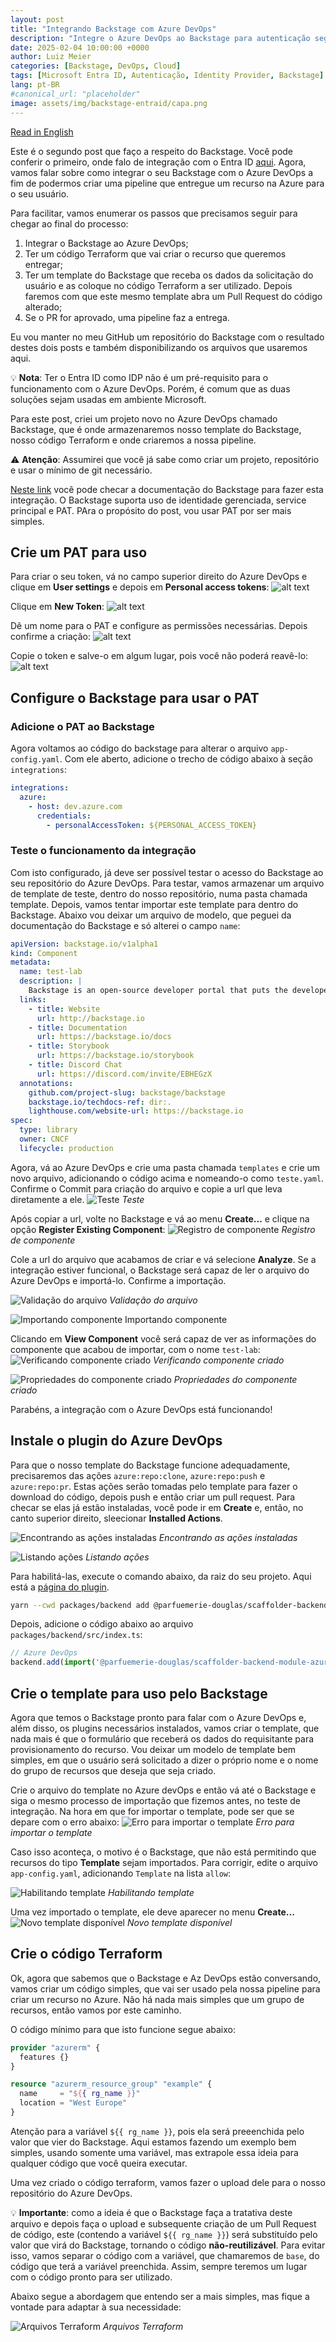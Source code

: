 ```yaml
---
layout: post
title: "Integrando Backstage com Azure DevOps"
description: "Integre o Azure DevOps ao Backstage para autenticação segura. Um guia passo a passo sobre o App Registration, backend e gestão de identidade."
date: 2025-02-04 10:00:00 +0000
author: Luiz Meier
categories: [Backstage, DevOps, Cloud]
tags: [Microsoft Entra ID, Autenticação, Identity Provider, Backstage]
lang: pt-BR
#canonical_url: "placeholder"
image: assets/img/backstage-entraid/capa.png
---
```

 
[Read in English](https://blog.lmeier.net/posts/authentication-backstage-entra-id-en)

Este é o segundo post que faço a respeito do Backstage. Você pode conferir o primeiro, onde falo de integração com o Entra ID [aqui](https://blog.lmeier.net/posts/autenticacao-backstage-entra-id-pt-BR/). Agora, vamos falar sobre como integrar o seu Backstage com o Azure DevOps a fim de podermos criar uma pipeline que entregue um recurso na Azure para o seu usuário.

Para facilitar, vamos enumerar os passos que precisamos seguir para chegar ao final do processo:
1. Integrar o Backstage ao Azure DevOps;
2. Ter um código Terraform que vai criar o recurso que queremos entregar;
3. Ter um template do Backstage que receba os dados da solicitação do usuário e as coloque no código Terraform a ser utilizado. Depois faremos com que este mesmo template abra um Pull Request do código alterado;
4. Se o PR for aprovado, uma pipeline faz a entrega.

Eu vou manter no meu GitHub um repositório do Backstage com o resultado destes dois posts e também disponibilizando os arquivos que usaremos aqui.

💡 **Nota**: Ter o Entra ID como IDP não é um pré-requisito para o funcionamento com o Azure DevOps. Porém, é comum que as duas soluções sejam usadas em ambiente Microsoft.

Para este post, criei um projeto novo no Azure DevOps chamado Backstage, que é onde armazenaremos nosso template do Backstage, nosso código Terraform e onde criaremos a nossa pipeline.

⚠️ **Atenção**: Assumirei que você já sabe como criar um projeto, repositório e usar o mínimo de git necessário.

[Neste link](https://backstage.io/docs/integrations/azure/locations) você pode checar a documentação do Backstage para fazer esta integração. O Backstage suporta uso de identidade gerenciada, service principal e PAT. PAra o propósito do post, vou usar PAT por ser mais simples.


## Crie um PAT para uso

Para criar o seu token, vá no campo superior direito do Azure DevOps e clique em **User settings** e depois em **Personal access tokens**:
![alt text](assets/img/backstage-azure-devops/pat.png)

Clique em **New Token**:
![alt text](assets/img/backstage-azure-devops/new-token.png)

Dê um nome para o PAT e configure as permissões necessárias. Depois confirme a criação:
![alt text](assets/img/backstage-azure-devops/pat-permissions.png)

Copie o token e salve-o em algum lugar, pois você não poderá reavê-lo:
![alt text](assets/img/backstage-azure-devops/pat-raw.png)

## Configure o Backstage para usar o PAT

### Adicione o PAT ao Backstage
Agora voltamos ao código do backstage para alterar o arquivo `app-config.yaml`. Com ele aberto, adicione o trecho de código abaixo à seção `integrations`:

```yaml
integrations:
  azure:
    - host: dev.azure.com
      credentials:
        - personalAccessToken: ${PERSONAL_ACCESS_TOKEN}
```

### Teste o funcionamento da integração
Com isto configurado, já deve ser possível testar o acesso do Backstage ao seu repositório do Azure DevOps. Para testar, vamos armazenar um arquivo de template de teste, dentro do nosso repositório, numa pasta chamada template. Depois, vamos tentar importar este template para dentro do Backstage. Abaixo vou deixar um arquivo de modelo, que peguei da documentação do Backstage e só alterei o campo `name`:

```yaml
apiVersion: backstage.io/v1alpha1
kind: Component
metadata:
  name: test-lab
  description: |
    Backstage is an open-source developer portal that puts the developer experience first.
  links:
    - title: Website
      url: http://backstage.io
    - title: Documentation
      url: https://backstage.io/docs
    - title: Storybook
      url: https://backstage.io/storybook
    - title: Discord Chat
      url: https://discord.com/invite/EBHEGzX
  annotations:
    github.com/project-slug: backstage/backstage
    backstage.io/techdocs-ref: dir:.
    lighthouse.com/website-url: https://backstage.io
spec:
  type: library
  owner: CNCF
  lifecycle: production
```

Agora, vá ao Azure DevOps e crie uma pasta chamada `templates` e crie um novo arquivo, adicionando o código acima e nomeando-o como `teste.yaml`. Confirme o Commit para criação do arquivo e copie a url que leva diretamente a ele.
![Teste](assets/img/backstage-azure-devops/teste-yaml.png)
*Teste*

Após copiar a url, volte no Backstage e vá ao menu **Create...** e clique na opção **Register Existing Component**:
![Registro de componente](assets/img/backstage-azure-devops/register-existing-component.png)
*Registro de componente*

Cole a url do arquivo que acabamos de criar e vá selecione **Analyze**. Se a integração estiver funcional, o Backstage será capaz de ler o arquivo do Azure DevOps e importá-lo. Confirme a importação.

![Validação do arquivo](assets/img/backstage-azure-devops/analyze.png)
*Validação do arquivo*

![Importando componente](assets/img/backstage-azure-devops/import.png)
Importando componente

Clicando em **View Component** você será capaz de ver as informações do componente que acabou de importar, com o nome `test-lab`:
![Verificando componente criado](assets/img/backstage-azure-devops/view-component.png)
*Verificando componente criado*

![Propriedades do componente criado](assets/img/backstage-azure-devops/test-lab.png)
*Propriedades do componente criado*

Parabéns, a integração com o Azure DevOps está funcionando!

## Instale o plugin do Azure DevOps
Para que o nosso template do Backstage funcione adequadamente, precisaremos das ações `azure:repo:clone`, `azure:repo:push` e  `azure:repo:pr`. Estas ações serão tomadas pelo template para fazer o download do código, depois push e então criar um pull request. Para checar se elas já estão instaladas, você pode ir em **Create** e, então, no canto superior direito, sleecionar **Installed Actions**.

![Encontrando as ações instaladas](assets/img/backstage-azure-devops/installe3d-actions-menu.png)
*Encontrando as ações instaladas*

![Listando ações](assets/img/backstage-azure-devops/listing-installed-actions.png)
*Listando ações*

Para habilitá-las, execute o comando abaixo, da raiz do seu projeto. Aqui está a [página do plugin](https://www.npmjs.com/package/@parfuemerie-douglas/scaffolder-backend-module-azure-repositories).

```bash
yarn --cwd packages/backend add @parfuemerie-douglas/scaffolder-backend-module-azure-repositories
```

Depois, adicione o código abaixo ao arquivo `packages/backend/src/index.ts`:

```typescript
// Azure DevOps
backend.add(import('@parfuemerie-douglas/scaffolder-backend-module-azure-repositories'))
```

## Crie o template para uso pelo Backstage

Agora que temos o Backstage pronto para falar com o Azure DevOps e, além disso, os plugins necessários instalados, vamos criar o template, que nada mais é que o formulário que receberá os dados do requisitante para provisionamento do recurso. Vou deixar um modelo de template bem simples, em que o usuário será solicitado a dizer o próprio nome e o nome do grupo de recursos que deseja que seja criado.

Crie o arquivo do template no Azure devOps e então vá até o Backstage e siga o mesmo processo de importação que fizemos antes, no teste de integração. Na hora em que for importar o template, pode ser que se depare com o erro abaixo:
![Erro para importar o template](assets/img/backstage-azure-devops/template-import-error.png)
*Erro para importar o template*

Caso isso aconteça, o motivo é o Backstage, que não está permitindo que recursos do tipo **Template** sejam importados. Para corrigir, edite o arquivo `app-config.yaml`, adicionando `Template` na lista `allow`:

![Habilitando template](assets/img/backstage-azure-devops/enabling-template.png)
*Habilitando template*

Uma vez importado o template, ele deve aparecer no menu **Create...**
![Novo template disponível](assets/img/backstage-azure-devops/template-available.png)
*Novo template disponível*

## Crie o código Terraform

Ok, agora que sabemos que o Backstage e Az DevOps estão conversando, vamos criar um código simples, que vai ser usado pela nossa pipeline para criar um recurso no Azure. Não há nada mais simples que um grupo de recursos, então vamos por este caminho.

O código mínimo para que isto funcione segue abaixo:

```terraform
provider "azurerm" {
  features {}
}

resource "azurerm_resource_group" "example" {
  name     = "${{ rg_name }}"
  location = "West Europe"
}
```

Atenção para a variável `${{ rg_name }}`, pois ela será preeenchida pelo valor que vier do Backstage. Aqui estamos fazendo um exemplo bem simples, usando somente uma variável, mas extrapole essa ideia para qualquer código que você queira executar.

Uma vez criado o código terraform, vamos fazer o upload dele para o nosso repositório do Azure DevOps.

💡 **Importante**: como a ideia é que o Backstage faça a tratativa deste arquivo e depois faça o upload e subsequente criação de um Pull Request de código, este (contendo a variável `${{ rg_name }}`) será substituído pelo valor que virá do Backstage, tornando o código **não-reutilizável**. Para evitar isso, vamos separar o código com a variável, que chamaremos de `base`, do código que terá a variável preenchida. Assim, sempre teremos um lugar com o código pronto para ser utilizado.

Abaixo segue a abordagem que entendo ser a mais simples, mas fique a vontade para adaptar à sua necessidade:

![Arquivos Terraform](tf-files.png)
*Arquivos Terraform*
